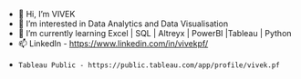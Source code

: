 - 👋 Hi, I’m VIVEK
- 👀 I’m interested in Data Analytics and Data Visualisation
- 🌱 I’m currently learning Excel | SQL | Altreyx | PowerBI |Tableau | Python
- 📫 LinkedIn - https://www.linkedin.com/in/vivekpf/
-     Tableau Public - https://public.tableau.com/app/profile/vivek.pf

<!---
V-13/V-13 is a ✨ special ✨ repository because its `README.md` (this file) appears on your GitHub profile.
You can click the Preview link to take a look at your changes.
--->

